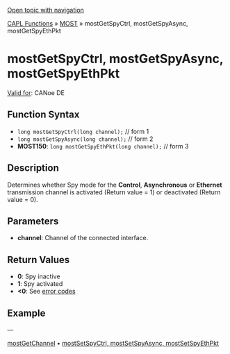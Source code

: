 [Open topic with navigation](../../../../../CANoeDEFamily.htm#Topics/CAPLFunctions/MOST/Functions/CAPLfunctionMOSTGetSpyCtrl.md)

[CAPL Functions](../../CAPLfunctions.md) » [MOST](../CAPLfunctionsMOSTOverview.md) » mostGetSpyCtrl, mostGetSpyAsync, mostGetSpyEthPkt

# mostGetSpyCtrl, mostGetSpyAsync, mostGetSpyEthPkt

[Valid for](../../../Shared/FeatureAvailability.md): CANoe DE

## Function Syntax

- `long mostGetSpyCtrl(long channel);` // form 1
- `long mostGetSpyAsync(long channel);` // form 2
- **MOST150**: `long mostGetSpyEthPkt(long channel);` // form 3

## Description

Determines whether Spy mode for the **Control**, **Asynchronous** or **Ethernet** transmission channel is activated (Return value = 1) or deactivated (Return value = 0).

## Parameters

- **channel**: Channel of the connected interface.

## Return Values

- **0**: Spy inactive
- **1**: Spy activated
- **\<0**: See [error codes](../CAPLfunctionsMOSTErrorCodes.md)

## Example

—

[mostGetChannel](CAPLfunctionMOSTGetChannel.md) • [mostSetSpyCtrl, mostSetSpyAsync, mostSetSpyEthPkt](CAPLfunctionMOSTSetSpyCtrl.md)

